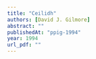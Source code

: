 ```yaml
---
title: "Ceilidh"
authors: [David J. Gilmore]
abstract: ""
publishedAt: "ppig-1994"
year: 1994
url_pdf: ""
---
```

